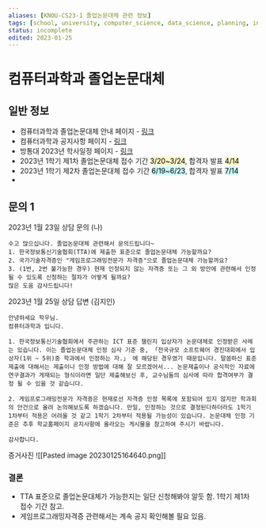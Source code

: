 ```yaml
---
aliases: [KNOU-CS23-1 졸업논문대체 관련 정보]
tags: [school, university, computer_science, data_science, planning, information]
status: incomplete
edited: 2023-01-25
---
```


# 컴퓨터과학과 졸업논문대체

## 일반 정보
- 컴퓨터과학과 졸업논문대체 안내 페이지 - [링크](https://cs.knou.ac.kr/cs1/10928/subview.do?epTicket=LOG)
- 컴퓨터과학과 공지사항 페이지 - [링크](https://cs.knou.ac.kr/cs1/4812/subview.do?epTicket=LOG)
- 방통대 2023년 학사일정 페이지 - [링크](https://www.knou.ac.kr/knou/47/subview.do?epTicket=LOG)
- 2023년 1학기 제1차 졸업논문대체 접수 기간 <mark style="background: #FFF3A3A6;">3/20~3/24</mark>, 합격자 발표 <mark style="background: #FFF3A3A6;">4/14</mark>
- 2023년 1학기 제2차 졸업논문대체 접수 기간 <mark style="background: #ABF7F7A6;">6/19~6/23</mark>, 합격자 발표 <mark style="background: #ABF7F7A6;">7/14</mark>
- 

## 문의 1
2023년 1월 23일 상담 문의 (나)

	수고 많으십니다. 졸업논문대체 관련해서 문의드립니다~
	1. 한국정보통신기술협회(TTA)에 제출한 표준으로 졸업논문대체 가능할까요?
	2. 국가기술자격증인 "게임프로그래밍전문가 자격증"으로 졸업논문대체 가능할까요?
	3. (1번, 2번 불가능한 경우) 현재 인정되지 않는 자격증 또는 그 외 방안에 관련해서 인정될 수 있도록 신청하는 절차가 어떻게 될까요?
	많은 도움 감사드립니다!

2023년 1월 25일 상담 답변 (김지인)

	안녕하세요 학우님.
	컴퓨터과학과 입니다. 
	
	1. 한국정보통신기술협회에서 주관하는 ICT 표준 챌린지 입상자가 논문대체로 인정받은 사례는 있습니다. 이는 졸업논문대체 인정 심사 기준 중, 「전국규모 소프트웨어 경진대회에서 입상자(1위 ~ 5위)중 학과에서 인정하는 자.」 에 해당된 경우였기 때문입니다. 말씀하신 표준 제출에 대해서는 제출이나 인정 방법에 대해 잘 모르겠어서... 논문제출이나 공식적인 자료에 연구결과가 게재되는 형식이라면 일단 제출해보신 후, 교수님들의 심사에 따라 합격여부가 결정 될 수 있을 것 같습니다. 
	
	2. 게임프로그래밍전문가 자격증은 현재로선 자격증 인정 목록에 포함되어 있지 않지만 학과회의 안건으로 올려 논의해보도록 하겠습니다. 만일, 인정하는 것으로 결정된다하더라도 1학기 1차부터 적용은 어려울 것 같고 1학기 2차부터 적용될 가능성이 있습니다. 논문대체 인정 기준은 추후 학교홈페이지 공지사항에 올라오는 게시물을 참고하여 주시기 바랍니다. 
	
	감사합니다.

증거사진
![[Pasted image 20230125164640.png]]

### 결론
- TTA 표준으로 졸업논문대체가 가능한지는 일단 신청해봐야 알듯 함. 1학기 제1차 접수 기간 참고.
- 게임프로그래밍자격증 관련해서는 계속 공지 확인해볼 필요 있음.